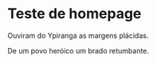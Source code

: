 # Teste de homepage

Ouviram do Ypiranga as margens plácidas.

De um povo heróico um brado retumbante.
